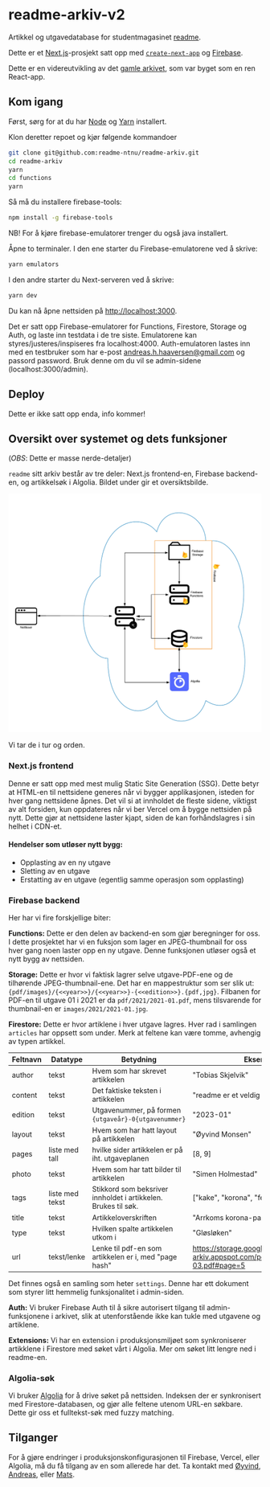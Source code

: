 # readme-arkiv-v2
Artikkel og utgavedatabase for studentmagasinet [readme](https://readme.abakus.no/).


Dette er et [Next.js](https://nextjs.org/)-prosjekt satt opp med [`create-next-app`](https://github.com/vercel/next.js/tree/canary/packages/create-next-app) og [Firebase](https://firebase.google.com/).

Dette er en videreutvikling av det [gamle arkivet](https://github.com/readme-ntnu/readme-arkiv), som var byget som en ren React-app.

## Kom igang

Først, sørg for at du har [Node](https://nodejs.org) og [Yarn](https://yarnpkg.com) installert.

Klon deretter repoet og kjør følgende kommandoer

```bash
git clone git@github.com:readme-ntnu/readme-arkiv.git
cd readme-arkiv
yarn 
cd functions
yarn 
```

Så må du installere firebase-tools:
```bash
npm install -g firebase-tools
```

NB! For å kjøre firebase-emulatorer trenger du også java installert.

Åpne to terminaler. I den ene starter du Firebase-emulatorene ved å skrive:
```bash
yarn emulators
```
I den andre starter du Next-serveren ved å skrive:
```bash
yarn dev
```


Du kan nå åpne nettsiden på [http://localhost:3000](http://localhost:3000).

Det er satt opp Firebase-emulatorer for Functions, Firestore, Storage og Auth, og laste inn testdata i de tre siste.  Emulatorene kan styres/justeres/inspiseres fra localhost:4000. Auth-emulatoren lastes inn med en testbruker som har e-post andreas.h.haaversen@gmail.com og passord password. Bruk denne om du vil se admin-sidene (localhost:3000/admin).

## Deploy
Dette er ikke satt opp enda, info kommer!

## Oversikt over systemet og dets funksjoner
(*OBS*: Dette er masse nerde-detaljer)

`readme` sitt arkiv består av tre deler: Next.js frontend-en, Firebase backend-en, og artikkelsøk i Algolia. Bildet under gir et oversiktsbilde.

![Overblikksbilde av arkitekturen](Architecture.png)


Vi tar de i tur og orden.

### Next.js frontend
Denne er satt opp med mest mulig Static Site Generation (SSG). Dette betyr at HTML-en til nettsidene generes når vi bygger applikasjonen, isteden for hver gang nettsidene åpnes. Det vil si at innholdet de fleste sidene, viktigst av alt forsiden, kun oppdateres når vi ber Vercel om å bygge nettsiden på nytt. Dette gjør at nettsidene laster kjapt, siden de kan forhåndslagres i sin helhet i CDN-et. 

#### Hendelser som utløser nytt bygg:
* Opplasting av en ny utgave
* Sletting av en utgave
* Erstatting av en utgave (egentlig samme operasjon som opplasting)

### Firebase backend
Her har vi fire forskjellige biter:

**Functions:** Dette er den delen av backend-en som gjør beregninger for oss. I dette prosjektet har vi en fuksjon som lager en JPEG-thumbnail for oss hver gang noen laster opp en ny utgave. Denne funksjonen utløser også et nytt bygg av nettsiden.

**Storage:** Dette er hvor vi faktisk lagrer selve utgave-PDF-ene og de tilhørende JPEG-thumbnail-ene. Det har en mappestruktur som ser slik ut: `{pdf/images}/{<<year>>}/{<<year>>}-{<<edition>>}.{pdf,jpg}`. Filbanen for PDF-en til utgave 01 i 2021 er da `pdf/2021/2021-01.pdf`, mens tilsvarende for thumbnail-en er `images/2021/2021-01.jpg`.


**Firestore:** Dette er hvor artiklene i hver utgave lagres. Hver rad i samlingen `articles` har oppsett som under. Merk at feltene kan være tomme, avhengig av typen artikkel.

| Feltnavn | Datatype        | Betydning                                                      | Eksempel                                                                            |
| -------- | --------------- | -------------------------------------------------------------- | ----------------------------------------------------------------------------------- |
| author   | tekst           | Hvem som har skrevet artikkelen                                | "Tobias Skjelvik"                                                                   |
| content  | tekst           | Det faktiske teksten i artikkelen                              | "readme er et veldig kult magasin..."                                               |
| edition  | tekst           | Utgavenummer, på formen `{utgaveår}-0{utgavenummer}`           | "2023-01"                                                                           |
| layout   | tekst           | Hvem som har hatt layout på artikkelen                         | "Øyvind Monsen"                                                                     |
| pages    | liste med tall  | hvilke sider artikkelen er på iht. utgaveplanen                | [8, 9]                                                                              |
| photo    | tekst           | Hvem som har tatt bilder til artikkelen                        | "Simen Holmestad"                                                                   |
| tags     | liste med tekst | Stikkord som beksriver innholdet i artikkelen. Brukes til søk. | ["kake", "korona", "fest"]                                                          |
| title    | tekst           | Artikkeloverskriften                                           | "Arrkoms korona-party: Hva er greia?"                                               |
| type     | tekst           | Hvilken spalte artikkelen utkom i                              | "Gløsløken"                                                                         |
| url      | tekst/lenke     | Lenke til pdf-en som artikkelen er i, med "page hash"          | https://storage.googleapis.com/readme-arkiv.appspot.com/pdf/2021/2021-03.pdf#page=5 |

Det finnes også en samling som heter `settings`. Denne har ett dokument som styrer litt hemmelig funksjonalitet i admin-siden.

**Auth:** Vi bruker Firebase Auth til å sikre autorisert tilgang til admin-funksjonene i arkivet, slik at utenforstående ikke kan tukle med utgavene og artiklene.

**Extensions:** Vi har en extension i produksjonsmiljøet som synkroniserer artikklene i Firestore med søket vårt i Algolia. Mer om søket litt lengre ned i readme-en.


### Algolia-søk
Vi bruker [Algolia](https://www.algolia.com/) for å drive søket på nettsiden. Indeksen der er synkronisert med Firestore-databasen, og gjør alle feltene utenom URL-en søkbare. Dette gir oss et fulltekst-søk med fuzzy matching.

## Tilganger
For å gjøre endringer i produksjonskonfigurasjonen til Firebase, Vercel, eller Algolia, må du få tilgang av en som allerede har det. Ta kontakt med [Øyvind](https://github.com/Oyveloper), [Andreas](https://github.com/AndreasHaaversen), eller [Mats](https://github.com/draperunner).